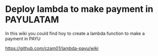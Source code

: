 # Deploy lambda to make payment in PAYULATAM

In this wiki you could find hoy to create a lambda function to make a payment in PAYU

https://github.com/czam01/lambda-payu/wiki
